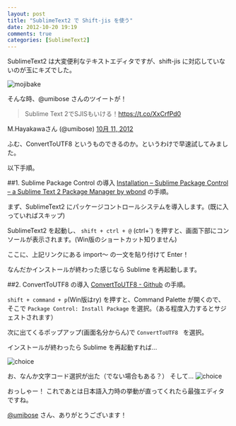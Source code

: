 ```yaml
---
layout: post
title: "SublimeText2 で Shift-jis を使う"
date: 2012-10-20 19:19
comments: true
categories: [SublimeText2]
---
```

SublimeText2 は大変便利なテキストエディタですが、shift-jis に対応していないのが玉にキズでした。

![mojibake](https://dl.dropbox.com/u/264530/qiita/shiftjis.png)

そんな時、@umibose さんのツイートが！

>Sublime Text 2でSJISもいける！https://t.co/XxCrfPd0
>
M.Hayakawaさん (@umibose) [10月 11, 2012](https://twitter.com/umibose/status/256247651710951424)

ふむ、ConvertToUTF8 というものできるのか。というわけで早速試してみました。

以下手順。

##1. Sublime Package Control の導入
[Installation – Sublime Package Control – a Sublime Text 2 Package Manager by wbond](http://wbond.net/sublime_packages/package_control/installation) の手順。

まず、SublimeText2 にパッケージコントロールシステムを導入します。(既に入っていればスキップ)

SublimeText2 を起動し、 ```shift + ctrl + @``` (ctrl+`) を押すと、画面下部にコンソールが表示されます。(Win版のショートカット知りません)

ここに、上記リンクにある import〜 の一文を貼り付けて Enter！

なんだかインストールが終わった感じなら Sublime を再起動します。

##2. ConvertToUTF8 の導入
[ConvertToUTF8 - Github](https://github.com/seanliang/ConvertToUTF8) の手順。

```shift + command + p```(Win版はry) を押すと、Command Palette が開くので、そこで ```Package Control: Install Package``` を選択。（ある程度入力するとサジェストされます）

次に出てくるポップアップ(画面名分からん)で ```ConvertToUTF8 ``` を選択。

インストールが終わったら Sublime を再起動すれば…

![choice](https://dl.dropbox.com/u/264530/qiita/choise_charcode.png)

お、なんか文字コード選択が出た（でない場合もある？）
そして…
![choice](https://dl.dropbox.com/u/264530/qiita/shiftjis_correct.png)

おっしゃー！
これであとは日本語入力時の挙動が直ってくれたら最強エディタですね。

[@umibose](https://twitter.com/umibose) さん、ありがとうございます！